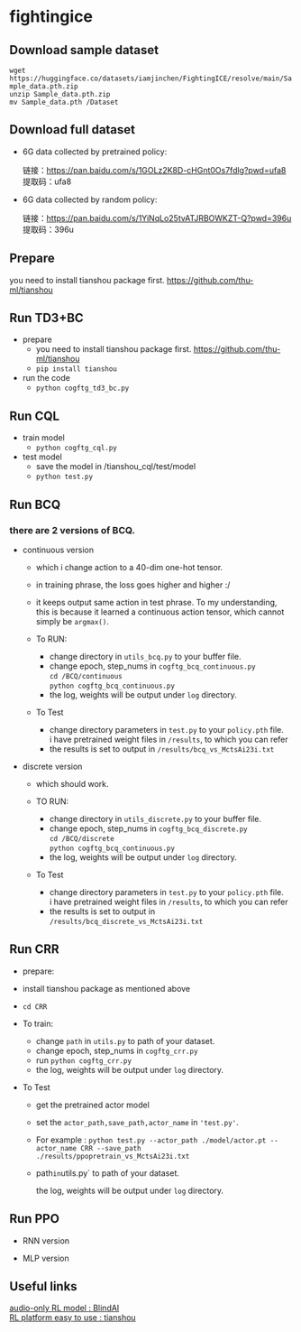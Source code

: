 # fightingice 

## Download sample dataset 

` wget https://huggingface.co/datasets/iamjinchen/FightingICE/resolve/main/Sample_data.pth.zip  `             
` unzip Sample_data.pth.zip `               
`mv Sample_data.pth /Dataset`        

## Download full dataset

- 6G data collected by pretrained policy: 

  链接：https://pan.baidu.com/s/1GOLz2K8D-cHGnt0Os7fdlg?pwd=ufa8 
  提取码：ufa8 
- 6G data collected by random policy:

  链接：https://pan.baidu.com/s/1YiNqLo25tvATJRBOWKZT-Q?pwd=396u 
  提取码：396u 

## Prepare

you need to install tianshou package first. https://github.com/thu-ml/tianshou

## Run TD3+BC
- prepare
    - you need to install tianshou package first. https://github.com/thu-ml/tianshou
    -  `pip install tianshou`
- run the code
    - ` python cogftg_td3_bc.py `

## Run CQL
- train model
  - ` python cogftg_cql.py `
- test model
  - save the model in /tianshou_cql/test/model
  - ` python test.py `
 ## Run BCQ

### there are 2 versions of BCQ. 
- continuous version
    - which i change action to a 40-dim one-hot tensor. 
    - in training phrase, the loss goes higher and higher :/
    - it keeps output same action in test phrase. To my understanding, \
    this is because it learned a continuous action tensor, which cannot simply be `argmax()`.
    
    - To RUN:  
       - change directory in `utils_bcq.py` to your buffer file.
       - change epoch, step_nums in `cogftg_bcq_continuous.py`\
        `cd /BCQ/continuous`      \
        `python cogftg_bcq_continuous.py`
       - the log, weights will be output under `log` directory.
    
    - To Test
       - change directory parameters in `test.py` to your `policy.pth` file.\
       i have pretrained weight files in `/results`, to which you can refer
       - the results is set to output in `/results/bcq_vs_MctsAi23i.txt`


- discrete version
    - which should work. 
     
    - TO RUN:    
       - change directory in `utils_discrete.py` to your buffer file.
       - change epoch, step_nums in `cogftg_bcq_discrete.py`\
          `cd /BCQ/discrete`      \
          `python cogftg_bcq_continuous.py`
       - the log, weights will be output under `log` directory.
    - To Test
       - change directory parameters in `test.py` to your `policy.pth` file.\
       i have pretrained weight files in `/results`, to which you can refer
       - the results is set to output in `/results/bcq_discrete_vs_MctsAi23i.txt`
       
       

 ## Run CRR

-  prepare:
  -  install tianshou package as mentioned above
  - `cd CRR`

- To train:  

  - change `path` in `utils.py` to path of your dataset.
  - change epoch, step_nums in `cogftg_crr.py`
  - run `python cogftg_crr.py`
  - the log, weights will be output under `log` directory.

- To Test

  - get the pretrained actor model

  - set the `actor_path,save_path,actor_name` in `'test.py'`. 

  - For example : `python test.py --actor_path ./model/actor.pt --actor_name CRR --save_path  ./results/ppopretrain_vs_MctsAi23i.txt`

  - path` in `utils.py` to path of your dataset.

    

    

    the log, weights will be output under `log` directory.

    
 ## Run PPO
- RNN version

- MLP version


## Useful links
[audio-only RL model : BlindAI](https://github.com/TeamFightingICE/BlindAI) \
[RL platform easy to use : tianshou](https://github.com/thu-ml/tianshou)
